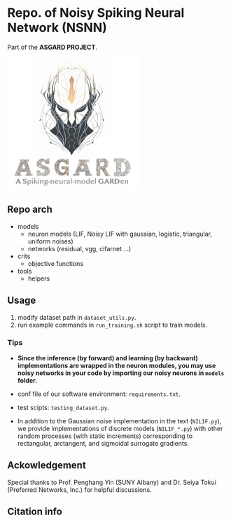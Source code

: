 <!--
 * @Author: ----
 * @Date: 2022-04-09 11:57:47
 * @LastEditors: GhMa
 * @LastEditTime: 2023-05-02 19:35:49
-->
# Repo. of Noisy Spiking Neural Network (NSNN)

Part of the __ASGARD PROJECT__.

![Porject ASGARD](https://github.com/genema/Noisy-Spiking-Neuron-Nets/raw/master/proj_logo.jpg)

## Repo arch
- models
  - neuron models (LIF, Noisy LIF with gaussian, logistic, triangular, uniform noises)
  - networks (residual, vgg, cifarnet ...)
- crits
  - objective functions
- tools
  - helpers

## Usage

1. modify dataset path in `dataset_utils.py`.
2. run example commands in `run_training.sh` script to train models. 

### Tips
* **Since the inference (by forward) and learning (by backward) implementations are wrapped in the neuron modules, you may use noisy networks in your code by importing our  noisy neurons in `models` folder.**

* conf file of our software environment: `requirements.txt`.
* test scipts: `testing_dataset.py`.
* In addition to the Gaussian noise implementation in the text (`NILIF.py`), we provide implementations of discrete models (`NILIF_*.py`) with other random processes (with static increments) corresponding to rectangular, arctangent, and sigmoidal surrogate gradients.

## Ackowledgement

Special thanks to Prof. Penghang Yin (SUNY Albany) and Dr. Seiya Tokui (Preferred Networks, Inc.) for helpful discussions.

## Citation info


